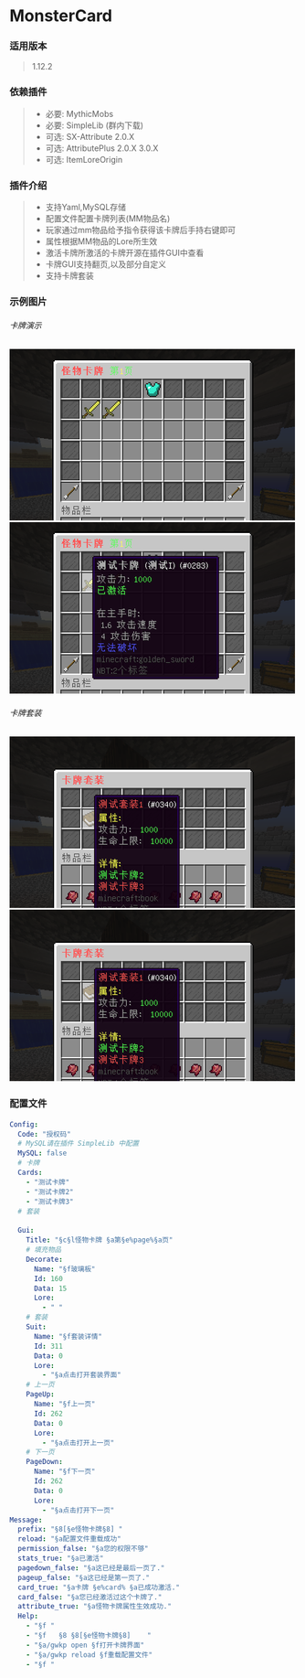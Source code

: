 # MonsterCard

### **适用版本**

> 1.12.2

### **依赖插件**

> - 必要: MythicMobs
> - 必要: SimpleLib (群内下载)
> - 可选: SX-Attribute 2.0.X
> - 可选: AttributePlus 2.0.X 3.0.X
> - 可选: ItemLoreOrigin

### **插件介绍**

> - 支持Yaml,MySQL存储
> - 配置文件配置卡牌列表(MM物品名)
> - 玩家通过mm物品给予指令获得该卡牌后手持右键即可
> - 属性根据MM物品的Lore所生效
> - 激活卡牌所激活的卡牌开源在插件GUI中查看
> - 卡牌GUI支持翻页,以及部分自定义
> - 支持卡牌套装

### **示例图片**

###### 卡牌演示

![](img/卡牌演示1.png)
![](img/卡牌演示2.png)

###### 卡牌套装

![](img/首页套装.png)
![](img/首页套装.png)

### **配置文件**

```yaml
Config:
  Code: "授权码"
  # MySQL请在插件 SimpleLib 中配置
  MySQL: false
  # 卡牌
  Cards:
    - "测试卡牌"
    - "测试卡牌2"
    - "测试卡牌3"
  # 套装

  Gui:
    Title: "§c§l怪物卡牌 §a第§e%page%§a页"
    # 填充物品
    Decorate:
      Name: "§f玻璃板"
      Id: 160
      Data: 15
      Lore:
        - " "
    # 套装
    Suit:
      Name: "§f套装详情"
      Id: 311
      Data: 0
      Lore:
        - "§a点击打开套装界面"
    # 上一页
    PageUp:
      Name: "§f上一页"
      Id: 262
      Data: 0
      Lore:
        - "§a点击打开上一页"
    # 下一页
    PageDown:
      Name: "§f下一页"
      Id: 262
      Data: 0
      Lore:
        - "§a点击打开下一页"
Message:
  prefix: "§8[§e怪物卡牌§8] "
  reload: "§a配置文件重载成功"
  permission_false: "§a您的权限不够"
  stats_true: "§a已激活"
  pagedown_false: "§a这已经是最后一页了."
  pageup_false: "§a这已经是第一页了."
  card_true: "§a卡牌 §e%card% §a已成功激活."
  card_false: "§a您已经激活过这个卡牌了."
  attribute_true: "§a怪物卡牌属性生效成功."
  Help:
    - "§f "
    - "§f   §8 §8[§e怪物卡牌§8]    "
    - "§a/gwkp open §f打开卡牌界面"
    - "§a/gwkp reload §f重载配置文件"
    - "§f "
```